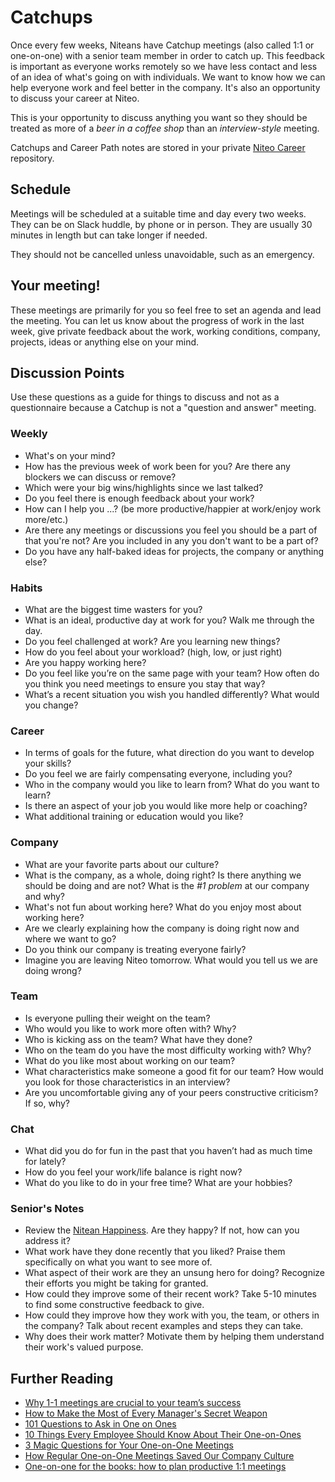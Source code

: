 # Catchups

Once every few weeks, Niteans have Catchup meetings (also called 1:1 or one-on-one) with a senior team member in order to catch up. This feedback is important as everyone works remotely so we have less contact and less of an idea of what's going on with individuals. We want to know how we can help everyone work and feel better in the company. It's also an opportunity to discuss your career at Niteo.

This is your opportunity to discuss anything you want so they should be treated as more of a *beer in a coffee shop* than an *interview-style* meeting.

Catchups and Career Path notes are stored in your private [Niteo Career](https://github.com/teamniteo/niteo-career) repository.


## Schedule

Meetings will be scheduled at a suitable time and day every two weeks. They can be on Slack huddle, by phone or in person. They are usually 30 minutes in length but can take longer if needed.

They should not be cancelled unless unavoidable, such as an emergency.

## Your meeting!

These meetings are primarily for you so feel free to set an agenda and lead the meeting. You can let us know about the progress of work in the last week, give private feedback about the work, working conditions, company, projects, ideas or anything else on your mind.

## Discussion Points

Use these questions as a guide for things to discuss and not as a questionnaire because a Catchup is not a "question and answer" meeting.

### Weekly

* What's on your mind?
* How has the previous week of work been for you? Are there any blockers we can discuss or remove?
* Which were your big wins/highlights since we last talked?
* Do you feel there is enough feedback about your work?
* How can I help you ...? (be more productive/happier at work/enjoy work more/etc.)
* Are there any meetings or discussions you feel you should be a part of that you're not? Are you included in any you don't want to be a part of?
* Do you have any half-baked ideas for projects, the company or anything else?


### Habits

* What are the biggest time wasters for you?
* What is an ideal, productive day at work for you? Walk me through the day.
* Do you feel challenged at work? Are you learning new things?
* How do you feel about your workload? (high, low, or just right)
* Are you happy working here?
* Do you feel like you’re on the same page with your team? How often do you think you need meetings to ensure you stay that way?
* What’s a recent situation you wish you handled differently? What would you change?


### Career

* In terms of goals for the future, what direction do you want to develop your skills?
* Do you feel we are fairly compensating everyone, including you?
* Who in the company would you like to learn from? What do you want to learn?
* Is there an aspect of your job you would like more help or coaching?
* What additional training or education would you like?


### Company

* What are your favorite parts about our culture?
* What is the company, as a whole, doing right? Is there anything we should be doing and are not? What is the *#1 problem* at our company and why?
* What's not fun about working here? What do you enjoy most about working here?
* Are we clearly explaining how the company is doing right now and where we want to go?
* Do you think our company is treating everyone fairly?
* Imagine you are leaving Niteo tomorrow. What would you tell us we are doing wrong?


### Team

* Is everyone pulling their weight on the team?
* Who would you like to work more often with? Why?
* Who is kicking ass on the team? What have they done?
* Who on the team do you have the most difficulty working with? Why?
* What do you like most about working on our team?
* What characteristics make someone a good fit for our team? How would you look for those characteristics in an interview?
* Are you uncomfortable giving any of your peers constructive criticism? If so, why?


### Chat

* What did you do for fun in the past that you haven’t had as much time for lately?
* How do you feel your work/life balance is right now?
* What do you like to do in your free time? What are your hobbies?


### Senior's Notes

* Review the [Nitean Happiness](https://niteo.grafana.net/d/000000152/nitean-happiness). Are they happy? If not, how can you address it?
* What work have they done recently that you liked? Praise them specifically on what you want to see more of.
* What aspect of their work are they an unsung hero for doing? Recognize their efforts you might be taking for granted.
* How could they improve some of their recent work? Take 5-10 minutes to find some constructive feedback to give.
* How could they improve how they work with you, the team, or others in the company? Talk about recent examples and steps they can take.
* Why does their work matter? Motivate them by helping them understand their work's valued purpose.


## Further Reading

* [Why 1-1 meetings are crucial to your team’s success](https://wavelength.asana.com/workstyle-what-is-a-1-1/)
* [How to Make the Most of Every Manager's Secret Weapon]( https://getlighthouse.com/blog/make-every-managers-secret-weapon/)
* [101 Questions to Ask in One on Ones](http://jasonevanish.com/2014/05/29/101-questions-to-ask-in-1-on-1s/)
* [10 Things Every Employee Should Know About Their One-on-Ones](https://getlighthouse.com/blog/one-on-ones-employee-know/)
* [3 Magic Questions for Your One-on-One Meetings](http://blog.hubspot.com/sales/magic-questions-for-your-one-on-one-meetings)
* [How Regular One-on-One Meetings Saved Our Company Culture](https://www.groovehq.com/blog/one-on-one-meetings-for-company-culture)
* [One-on-one for the books: how to plan productive 1:1 meetings](https://blog.asana.com/2017/12/one-on-one-meeting-agenda/)
